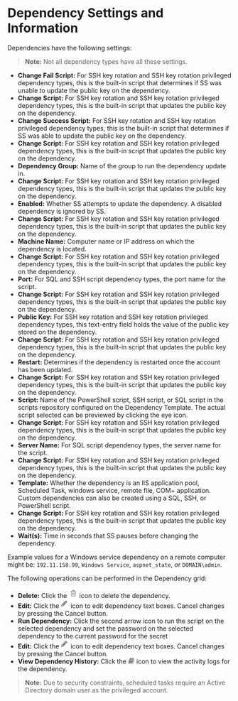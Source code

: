 [title]: # (Dependency Settings and Information)
[tags]: # (Dependency Settings)
[priority]: # (1000)

# Dependency Settings and Information

Dependencies have the following settings:

> **Note:** Not all dependency types have all these settings.

- **Change Fail Script:** For SSH key rotation and SSH key rotation privileged dependency types, this is the built-in script that determines if SS was unable to update the public key on the dependency.
- **Change Script:** For SSH key rotation and SSH key rotation privileged dependency types, this is the built-in script that updates the public key on the dependency.
- **Change Success Script:** For SSH key rotation and SSH key rotation privileged dependency types, this is the built-in script that determines if SS was able to update the public key on the dependency.
- **Change Script:** For SSH key rotation and SSH key rotation privileged dependency types, this is the built-in script that updates the public key on the dependency.
- **Dependency Group:** Name of the group to run the dependency update in.
- **Change Script:** For SSH key rotation and SSH key rotation privileged dependency types, this is the built-in script that updates the public key on the dependency.
- **Enabled:** Whether SS attempts to update the dependency. A disabled dependency is ignored by SS.
- **Change Script:** For SSH key rotation and SSH key rotation privileged dependency types, this is the built-in script that updates the public key on the dependency.
- **Machine Name:** Computer name or IP address on which the dependency is located.
- **Change Script:** For SSH key rotation and SSH key rotation privileged dependency types, this is the built-in script that updates the public key on the dependency.
- **Port:** For SQL and SSH script dependency types, the port name for the script.
- **Change Script:** For SSH key rotation and SSH key rotation privileged dependency types, this is the built-in script that updates the public key on the dependency.
- **Public Key:** For SSH key rotation and SSH key rotation privileged dependency types, this text-entry field holds the value of the public key stored on the dependency.
- **Change Script:** For SSH key rotation and SSH key rotation privileged dependency types, this is the built-in script that updates the public key on the dependency.
- **Restart:** Determines if the dependency is restarted once the account has been updated.
- **Change Script:** For SSH key rotation and SSH key rotation privileged dependency types, this is the built-in script that updates the public key on the dependency.
- **Script:** Name of the PowerShell script, SSH script, or SQL script in the scripts repository configured on the Dependency Template. The actual script selected can be previewed by clicking the eye icon.
- **Change Script:** For SSH key rotation and SSH key rotation privileged dependency types, this is the built-in script that updates the public key on the dependency.
- **Server Name:** For SQL script dependency types, the server name for the script.
- **Change Script:** For SSH key rotation and SSH key rotation privileged dependency types, this is the built-in script that updates the public key on the dependency.
- **Template:** Whether the dependency is an IIS application pool, Scheduled Task, windows service, remote file, COM+ application. Custom dependencies can also be created using a SQL, SSH, or PowerShell script.
- **Change Script:** For SSH key rotation and SSH key rotation privileged dependency types, this is the built-in script that updates the public key on the dependency.
- **Wait(s):** Time in seconds that SS pauses before changing the dependency.

Example values for a Windows service dependency on a remote computer might be: `192.11.158.99`, `Windows Service`, `aspnet_state`, or `DOMAIN\admin`.

The following operations can be performed in the Dependency grid:

- **Delete:** Click the ![1556294394197](images/1556294394197.png) icon to delete the dependency.
- **Edit:** Click the ![1556294408164](images/1556294408164.png) icon to edit dependency text boxes. Cancel changes by pressing the Cancel button.
- **Run Dependency:** Click the second arrow icon to run the script on the selected dependency and set the password on the selected dependency to the current password for the secret
- **Edit:** Click the ![1556294408164](images/1556294408164.png) icon to edit dependency text boxes. Cancel changes by pressing the Cancel button.
- **View Dependency History:** Click the ![1556294428031](images/1556294428031.png) icon to view the activity logs for the dependency.

> **Note:** Due to security constraints, scheduled tasks require an Active Directory domain user as the privileged account.
